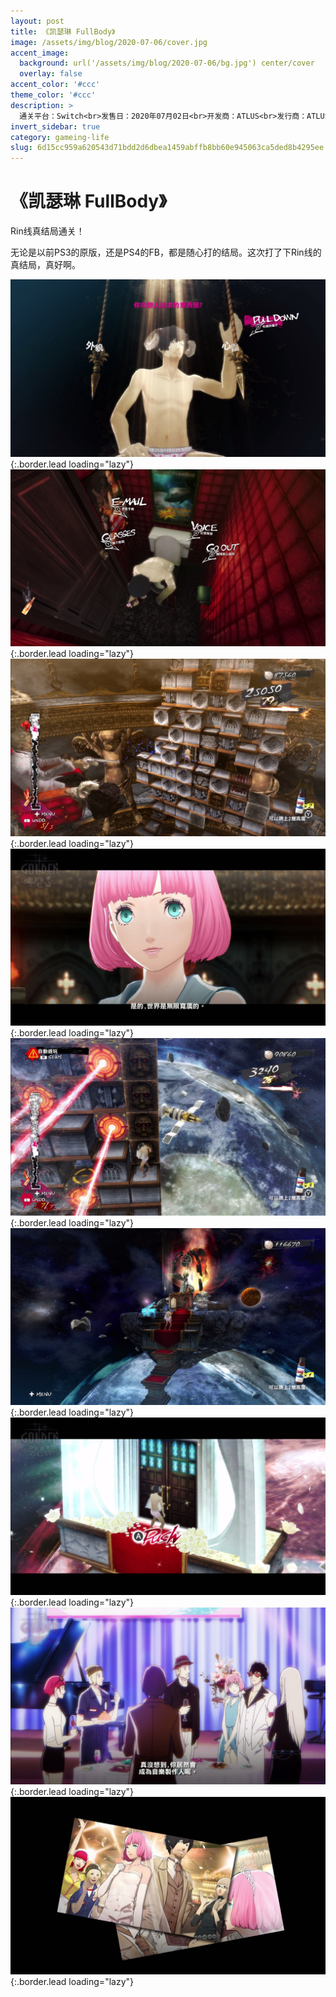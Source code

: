 ```yaml
---
layout: post
title: 《凯瑟琳 FullBody》
image: /assets/img/blog/2020-07-06/cover.jpg
accent_image: 
  background: url('/assets/img/blog/2020-07-06/bg.jpg') center/cover
  overlay: false
accent_color: '#ccc'
theme_color: '#ccc'
description: >
  通关平台：Switch<br>发售日：2020年07月02日<br>开发商：ATLUS<br>发行商：ATLUS<br>个人评分：89
invert_sidebar: true
category: gameing-life
slug: 6d15cc959a620543d71bdd2d6dbea1459abffb8bb60e945063ca5ded8b4295ee
---
```


# 《凯瑟琳 FullBody》

Rin线真结局通关！

无论是以前PS3的原版，还是PS4的FB，都是随心打的结局。这次打了下Rin线的真结局，真好啊。 

![](/assets/img/blog/2020-07-06/1.jpg){:.border.lead loading="lazy"}
![](/assets/img/blog/2020-07-06/2.jpg){:.border.lead loading="lazy"}
![](/assets/img/blog/2020-07-06/3.jpg){:.border.lead loading="lazy"}
![](/assets/img/blog/2020-07-06/4.jpg){:.border.lead loading="lazy"}
![](/assets/img/blog/2020-07-06/5.jpg){:.border.lead loading="lazy"}
![](/assets/img/blog/2020-07-06/6.jpg){:.border.lead loading="lazy"}
![](/assets/img/blog/2020-07-06/7.jpg){:.border.lead loading="lazy"}
![](/assets/img/blog/2020-07-06/8.jpg){:.border.lead loading="lazy"}
![](/assets/img/blog/2020-07-06/9.jpg){:.border.lead loading="lazy"}
